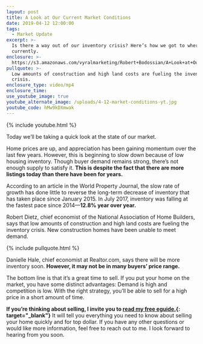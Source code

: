 ```yaml
---
layout: post
title: A Look at Our Current Market Conditions
date: 2019-04-12 12:00:00
tags:
  - Market Update
excerpt: >-
  Is there a way out of our inventory crisis? Here’s how we got to where we are
  currently.
enclosure: >-
  https://s3.amazonaws.com/vyralmarketing/Robert+Bodossian/A+Look+at+Our+Current+Market+Conditions.mp4
pullquote: >-
  Low amounts of construction and high land costs are fueling the inventory
  crisis.
enclosure_type: video/mp4
enclosure_time:
use_youtube_image: true
youtube_alternate_image: /uploads/4-12-market-conditions-yt.jpg
youtube_code: hMw9kDXmwak
---
```


{% include youtube.html %}

Today we’ll be taking a quick look at the state of our market.

Home prices are up, and appreciation has been gaining momentum over the last few years. However, this is beginning to slow down because of low housing inventory. Though buyer demand remains strong, there’s not enough supply to satisfy it. **This is despite the fact that there are more listings today than there have been for years.**

According to an article in the World Property Journal, the slow rate of growth has done little to reverse the long-term decrease of inventory that has taken place since January 2015. In July 2017, inventory was falling at the fastest pace since 2014—**12\.8% year over year.**

Robert Dietz, chief economist of the National Association of Home Builders, says that low amounts of construction and high land costs are fueling the inventory crisis. New construction homes have been unable to meet demand.

{% include pullquote.html %}

Danielle Hale, chief economist at Realtor.com, says there will be more inventory soon. **However, it may not be in many buyers’ price range.**

The bottom line is that it’s a great time to sell. If you put your home on the market, you have some distinct advantages: Demand is high and competition is low. With the right strategy, you’ll be able to sell for a high price in a short amount of time.

**If you’re thinking about selling, I invite you to [read my free eguide.](https://www.simplifyingthemarket.com/en/sellers/?a=256951-82d3daa5422f23e8def156f0893ac83f){: target="_blank"}** It will tell you everything you need to know about selling your home quickly and for top dollar. If you have any other questions or would like more information, feel free to reach out to me. I look forward to hearing from you soon.
